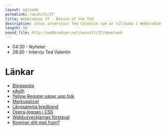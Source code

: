 ```yaml
---
layout: episode
permalink: /avsnitt/27
title: Webbradion 27 - Return of the Ted
description: Jonas intervjuar Ted Valentin som är tillbaka i Webbradion och pratar om Blogipedia.
length: 58
sound_file: http://webbradion.net/avsnitt/27/download
---
```


* 04:30 - Nyheter
* 28:20 - Intervju Ted Valentin

# Länkar

* [Blogipedia](http://blogipedia.se/)
* [xAuth](http://xauth.org/info/)
* [Yellow Register säger upp folk](http://www.idg.se/2.1085/1.312260/yreg-sager-upp-en-fjardedel)
* [Markupslicer](http://markupslicer.com/)
* [Långsamma bredband](http://fibban.fleecelabs.se/2010/05/statistik-bandbredd-bredband-hastighet.html)
* [Opera-loggan i CSS](http://desandro.com/articles/opera-logo-css/)
* [Webbutvecklarnas förstaval](http://ajaxian.com/archives/the-state-of-web-development-2010-web-directions)
* [Kommer ditt mail fram?](http://www.codinghorror.com/blog/2010/04/so-youd-like-to-send-some-email-through-code.html)
